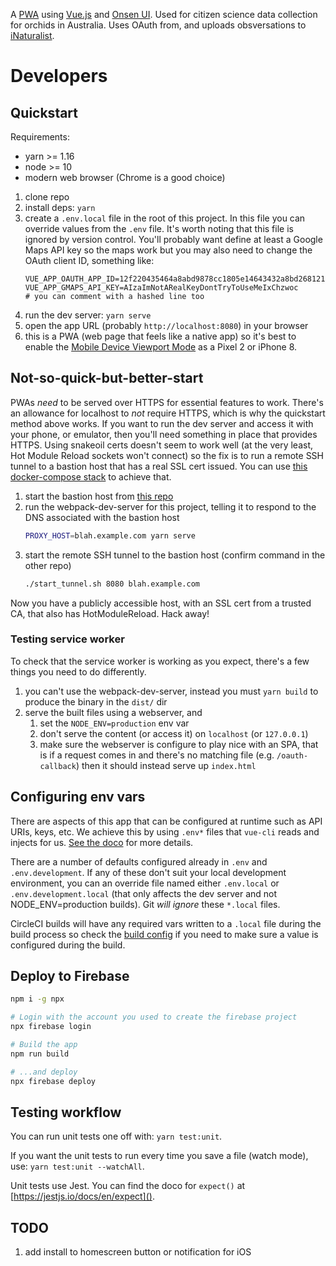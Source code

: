 A [PWA](https://developers.google.com/web/progressive-web-apps/) using
[Vue.js](https://vuejs.org/) and [Onsen UI](https://onsen.io/). Used for
citizen science data collection for orchids in Australia. Uses OAuth from, and
uploads obsversations to [iNaturalist](https://inaturalist.org/).

# Developers

## Quickstart

Requirements:
  - yarn >= 1.16
  - node >= 10
  - modern web browser (Chrome is a good choice)

  1. clone repo
  1. install deps: `yarn`
  1. create a `.env.local` file in the root of this project. In this file you
     can override values from the `.env` file. It's worth noting that this file
     is ignored by version control. You'll probably want define at least a
     Google Maps API key so the maps work but you may also need to change the
     OAuth client ID, something like:
      ```env
      VUE_APP_OAUTH_APP_ID=12f220435464a8abd9878cc1805e14643432a8bd268121c7f4698ff0a903e535
      VUE_APP_GMAPS_API_KEY=AIzaImNotARealKeyDontTryToUseMeIxChzwoc
      # you can comment with a hashed line too
      ```
  1. run the dev server: `yarn serve`
  1. open the app URL (probably `http://localhost:8080`) in your browser
  1. this is a PWA (web page that feels like a native app) so it's best to enable the [Mobile Device Viewport Mode](https://developers.google.com/web/tools/chrome-devtools/device-mode/#device) as a Pixel 2 or iPhone 8.

## Not-so-quick-but-better-start

PWAs *need* to be served over HTTPS for essential features to work. There's an
allowance for localhost to *not* require HTTPS, which is why the quickstart
method above works.  If you want to run the dev server and access it with your
phone, or emulator, then you'll need something in place that provides HTTPS.
Using snakeoil certs doesn't seem to work well (at the very least, Hot Module
Reload sockets won't connect) so the fix is to run a remote SSH tunnel to a
bastion host that has a real SSL cert issued. You can use [this docker-compose
stack](https://github.com/tomsaleeba/docker-https-ssh-tunnel) to achieve that.

  1. start the bastion host from [this repo](https://github.com/tomsaleeba/docker-https-ssh-tunnel)
  1. run the webpack-dev-server for this project, telling it to respond to the DNS associated with the bastion host
      ```bash
      PROXY_HOST=blah.example.com yarn serve
      ```
  1. start the remote SSH tunnel to the bastion host (confirm command in the other repo)
      ```bash
      ./start_tunnel.sh 8080 blah.example.com
      ```

Now you have a publicly accessible host, with an SSL cert from a trusted CA,
that also has HotModuleReload. Hack away!

### Testing service worker

To check that the service worker is working as you expect, there's a few things
you need to do differently.

  1. you can't use the webpack-dev-server, instead you must `yarn build` to
     produce the binary in the `dist/` dir
  1. serve the built files using a webserver, and
      1. set the `NODE_ENV=production` env var
      1. don't serve the content (or access it) on `localhost` (or `127.0.0.1`)
      1. make sure the webserver is configure to play nice with an SPA, that is
         if a request comes in and there's no matching file (e.g.
         `/oauth-callback`) then it should instead serve up `index.html`

## Configuring env vars
There are aspects of this app that can be configured at runtime such as API
URIs, keys, etc. We achieve this by using `.env*` files that `vue-cli` reads
and injects for us. [See the
doco](https://cli.vuejs.org/guide/mode-and-env.html#environment-variables) for
more details.

There are a number of defaults configured already in `.env` and
`.env.development`. If any of these don't suit your local development
environment, you can an override file named either `.env.local` or
`.env.development.local` (that only affects the dev server and not
NODE_ENV=production builds). Git *will ignore* these `*.local` files.

CircleCI builds will have any required vars written to a `.local` file during
the build process so check the [build config](./.circleci/config.yml) if you
need to make sure a value is configured during the build.

## Deploy to Firebase

```bash
npm i -g npx

# Login with the account you used to create the firebase project
npx firebase login

# Build the app
npm run build

# ...and deploy
npx firebase deploy
```

## Testing workflow

You can run unit tests one off with: `yarn test:unit`.

If you want the unit tests to run every time you save a file (watch mode), use:
`yarn test:unit --watchAll`.

Unit tests use Jest. You can find the doco for `expect()` at
[https://jestjs.io/docs/en/expect]().

## TODO
  1. add install to homescreen button or notification for iOS
